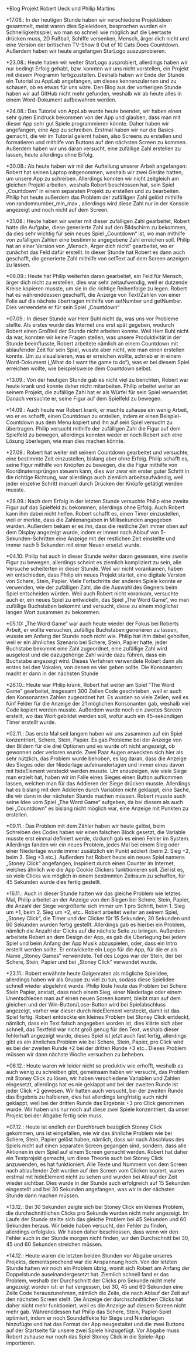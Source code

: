 *Blog Projekt Robert Ueck und Philip Martins

*17.08.:
In der heutigen Stunde haben wir verschiedene Projektideen gesammelt, meist waren dies Spieleideen, besprochen wurden ein Schnelligkeitsspiel, wo man so schnell wie möglich auf die  Leertaste drücken muss, 2D Fußball, Schiffe versenken, Mensch, ärger dich nicht und eine Version der britischen TV-Show 8 Out of 10 Cats Does Countdown. Außerdem haben wir heute angefangen StarLogo auszuprobieren.

*23.08.:
Heute haben wir weiter StarLogo ausprobiert, allerdings haben wir nur bedingt Erfolg gehabt, bzw. konnten wir uns nicht vorstellen, ein Projekt mit diesem Programm fertigzustellen. Deshalb haben wir Ende der Stunde ein Tutorial zu AppLab angefangen, um dieses kennenzulernen und zu schauen, ob es etwas für uns wäre. Den Blog aus der vorherigen Stunde haben wir auf GitHub nicht mehr gefunden, weshalb wir ab heute alles in einem Word-Dokument aufbewahren werden.

*24.08.:
Das Tutorial von AppLab wurde heute beendet, wir haben einen sehr guten Eindruck bekommen von der App und glauben, dass man mit dieser App sehr gut Spiele programmieren könnte. Daher haben wir angefangen, eine App zu schreiben. Erstmal haben wir nur die Basics gemacht, die wir im Tutorial gelernt haben, also Screens zu erstellen und formatieren und mithilfe von Buttons auf den nächsten Screen zu kommen. Außerdem haben wir uns daran versucht, eine zufällige Zahl erstellen zu lassen, heute allerdings ohne Erfolg.

*30.08.:
Ab heute haben wir mit der Aufteilung unserer Arbeit angefangen: Robert hat seinen Laptop mitgenommen, weshalb wir zwei Geräte hatten, um unsere App zu schreiben. Allerdings konnten wir nicht zeitgleich am gleichen Projekt arbeiten, weshalb Robert beschlossen hat, sein Spiel „Countdown“ in einem separaten Projekt zu erstellen und zu bearbeiten. Philip hat heute außerdem das Problem der zufälligen Zahl gelöst mithilfe von randomnumber_min_max , allerdings wird diese Zahl nur in der Konsole angezeigt und noch nicht auf dem Screen.

*31.08.:
Heute haben wir weiter mit dieser zufälligen Zahl gearbeitet, Robert hatte die Aufgabe, diese generierte Zahl auf den Bildschirm zu bekommen, da dies sehr wichtig für sein neues Spiel „Countdown“ ist, wo man mithilfe von zufälligen Zahlen eine bestimmte angegebene Zahl erreichen soll. Philip hat an einer Version von „Mensch, Ärger dich nicht“ gearbeitet, wo er zunächst das Feld dafür erstellt. In dieser Stunde hat Robert es dann auch geschafft, die generierte Zahl mithilfe von setText auf dem Screen anzeigen zu lassen.

*06.09.:
Heute hat Philip weiterhin daran gearbeitet, ein Feld für Mensch, ärger dich nicht zu erstellen, dies war sehr zeitaufwendig, weil er dutzende Kreise kopieren musste, um sie in die richtige Reihenfolge zu legen. Robert hat es währenddessen geschafft, die Anzeige von Text/Zahlen von einer Folie auf die nächste übertragen mithilfe von setNumber und getNumber. Dies verwendete er für sein Spiel „Countdown“

*07.09.:
In dieser Stunde war Herr Buhl nicht da, was uns vor Probleme stellte. Als erstes wurde das Internet uns erst spät gegeben, wodurch Robert einen Großteil der Stunde nicht arbeiten konnte. Weil Herr Buhl nicht da war, konnten wir keine Fragen stellen, was unsere Produktivität in der Stunde beeinflusste, Robert arbeitete nämlich an einem Countdown mit ablaufender Zeit für sein Spiel, wusste aber nicht, wie man einen erstellen konnte. Um zu visualisieren, was er erreichen wollte, schrieb er in einem Word-Dokument („What do I want the game to do“), was er bei diesem Spiel erreichen wollte, wie beispielsweise dem Countdown selbst.

*13.09.:
Von der heutigen Stunde gab es nicht viel zu berichten, Robert war heute krank und konnte daher nicht mitarbeiten. Philip arbeitet weiter an seinem Projekt, die zufällige Zahl hat er als Würfel für sein Spiel verwendet. Danach versuchte er, seine Figur auf dem Spielfeld zu bewegen.

*14.09.:
Auch heute war Robert krank, er machte zuhause ein wenig Arbeit, wo er es schafft, einen Countdown zu erstellen, indem er einen Beispiel-Countdown aus dem Menu kopiert und ihn auf sein Spiel versucht zu übertragen. Philip versucht mithilfe der zufälligen Zahl die Figur auf dem Spielfeld zu bewegen, allerdings konnten weder er noch Robert sich eine Lösung überlegen, wie man dies machen könnte.

*27.09.:
Robert hat weiter mit seinem Countdown gearbeitet und versuchte, eine bestimmte Zeit einzustellen, bislang aber ohne Erfolg. Philip schafft es, seine Figur mithilfe von Knöpfen zu bewegen, die die Figur mithilfe von Koordinatensprüngen steuern kann, dies war zwar ein erster guter Schritt in die richtige Richtung, war allerdings auch ziemlich arbeitsaufwändig, weil jeder einzelne Schritt manuell durch Drücken der Knöpfe getätigt werden musste.

*28.09.:
Nach dem Erfolg in der letzten Stunde versuchte Philip eine zweite Figur auf das Spielfeld zu bekommen, allerdings ohne Erfolg. Auch Robert kann ihm dabei nicht helfen. Robert schafft es, einen Timer einzustellen, weil er merkte, dass die Zahlenangaben in Millisekunden angegeben wurden. Außerdem bekam er es ihn, dass die restliche Zeit immer oben auf dem Display angezeigt wurde, indem er immer nach Ablauf von 5-Sekunden-Schritten eine Anzeige mit der restlichen Zeit einstellte und immer nach 5 Sekunden mit einer Neuen ersetzt wurde.

*04.10:
Philip hat auch in dieser Stunde weiter daran gesessen, eine zweite Figur zu bewegen, allerdings scheint es ziemlich kompliziert zu sein, alle Versuche scheiterten in dieser Stunde. Weil wir nicht vorankamen, haben wir entschieden, dass Philip ein neues Projekt startet, eine digitale Version von Schere, Stein, Papier. Viele Fortschritte der anderen Spiele konnte er verwenden, wie der zufälligen Zahl, die die Auswahl des Gegners beim Spiel entscheiden würden. Weil auch Robert nicht vorankam, versuchte auch er, ein neues Spiel zu entwickeln, das Spiel „The Word Game“, wo man zufällige Buchstaben bekommt und versucht, diese zu einem möglichst langen Wort zusammen zu bekommen. 

*05.10:
„The Word Game“ war auch heute wieder der Fokus bei Roberts Arbeit, er wollte versuchen, zufällige Buchstaben generieren zu lassen, wusste am Anfang der Stunde noch nicht wie. Philip hat ihm dabei geholfen, weil er ein ähnliches Szenario bei Schere, Stein, Papier hatte, jeder Buchstabe bekommt eine Zahl zugeordnet, eine zufällige Zahl wird ausgelost und die dazugehörige Zahl würde dazu führen, dass ein Buchstabe angezeigt wird. Dieses Verfahren verwendete Robert dann als erstes bei den Vokalen, von denen es vier geben sollte. Die Konsonanten macht er dann in der nächsten Stunde

*26.10.:
Heute war Philip krank, Robert hat weiter am Spiel “The Word Game” gearbeitet, insgesamt 300 Zeilen Code geschrieben, weil er auch den Konsonanten Zahlen zugeordnet hat. Es wurden so viele Zeilen, weil es fünf Felder für die Anzeige der 21 möglichen Konsonanten gab, weshalb viel Code kopiert werden musste. Außerdem wurde noch ein zweites Screen erstellt, wo das Wort gebildet werden soll, wofür auch ein 45-sekündigen Timer erstellt wurde.

*02.11.:
Das erste Mal seit langem haben wir uns zusammen auf ein Spiel konzentriert, Schere, Stein, Papier. Es gab Probleme bei der Anzeige von den Bildern für die drei Optionen und es wurde oft nicht angezeigt, ob gewonnen oder verloren wurde. Zwei Paar Augen erweckten sich hier als sehr nützlich, das Problem wurde behoben, es lag daran, dass die Anzeige des Sieges oder der Niederlage aufeinanderlagen und immer eines davon mit hideElement versteckt werden musste. Um anzuzeigen, wie viele Siege man erzielt hat, haben wir im Falle eines Sieges einen Button aufkommen lassen, welchen man für das Addieren der Siege drücken musste. Allerdings hat es bislang mit dem Addieren durch Variablen nicht geklappt, eine Sache, die wir dann in der nächsten Stunde machen müssen. Robert musste auch seine Idee vom Spiel „The Word Game“ aufgeben, da bei diesem als auch bei „Countdown“ es bislang nicht möglich war, eine Anzeige mit Punkten zu erstellen.

*09.11.:
Das Problem mit dem Zähler haben wir heute gelöst, beim Schreiben des Codes haben wir einen falschen Block gesetzt, die Variable musste erst einmal definiert werde, dadurch gab es einen Fehler im System. Allerdings fanden wir ein neues Problem, jedes Mal bei einem Sieg oder einer Niederlage wurde immer zusätzlich ein Punkt addiert (beim 2. Sieg +2, beim 3. Sieg +3 etc.). Außerdem hat Robert heute ein neues Spiel namens „Stoney Click“ angefangen, inspiriert durch einen Counter im Internet, welches ähnlich wie die App Cookie Clickers funktionieren soll. Ziel ist es, so viele Clicks wie möglich in einem bestimmten Zeitraum zu schaffen, für 45 Sekunden wurde dies fertig gestellt.

*16.11.:
Auch in dieser Stunde hatten wir das gleiche Problem wie letztes Mal, Philip arbeitet an der Anzeige von den Siegen bei Schere, Stein, Papier, die Anzahl der Siege vergrößerte sich immer um 1 pro Schritt, beim 1. Sieg um +1, beim 2. Sieg um +2, etc.. Robert arbeitet weiter an seinem Spiel, „Stoney Click“, die Timer und der Clicker für 15 Sekunden, 30 Sekunden und 60 Sekunden wurden fertig gestellt. Allerdings gab es hierbei ein Problem, nämlich die Anzahl der Clicks auf die nächste Seite zu bringen. Außerdem arbeitete Robert an dem Design der App, es gab die Überlegung bei jedem Spiel und beim Anfang der App Musik abzuspielen, oder, dass ein Intro erstellt werden sollte. Er entwickelte ein Logo für die App, für die er als Name „Stoney Games“ verwendete. Teil des Logos war der Stein, der bei Schere, Stein, Papier und bei „Stoney Click“ verwendet wurde.

*23.11.:
Robert erwähnte heute Galgenraten als mögliche Spielidee, allerdings haben wir als Gruppe zu viel zu tun, sodass diese Spielidee schnell wieder abgelehnt wurde. Philip löste heute das Problem bei Schere Stein Papier, anstatt, dass nach einem Sieg, einer Niederlage oder einem Unentschieden man auf einen neuen Screen kommt, bleibt man auf dem gleichen und der Win-Button/Lose-Button wird bei Spielabschluss angezeigt, vorher war dieser durch hideElement versteckt, damit ist das Spiel fertig. Robert entdeckte ein kleines Problem bei Stoney Click entdeckt, nämlich, dass ein Text falsch angegeben worden ist, dies klärte sich aber schnell, das Textfeld war nicht groß genug für den Text, weshalb dieser fehlerhaft angezeigt wurde, dieses Spiel ist jetzt auch fast fertig, allerdings gibt es ein ähnliches Problem wie bei Schere, Stein, Papier, pro Click wird es bei der zweiten Runde +2 bei der dritten Runde +3 etc.. Dieses Problem müssen wir dann nächste Woche versuchen zu beheben.

*06.12.:
Heute waren wir leider nicht so produktiv wie erhofft, weshalb es auch wenig zu schreiben gibt, gemeinsam haben wir versucht, das Problem mit Stoney Click zu lösen, wir haben verschiedene Variablen und Zahlen eingesetzt, allerdings hat es nie geklappt und bei der zweiten Runde ist jeder Click +2 gewesen. Wir hatten auch versucht, bei der zweiten Runde das Ergebnis zu halbieren, dies hat allerdings langfristig auch nicht geklappt, weil bei der dritten Runde das Ergebnis +3 pro Click genommen wurde. Wir haben uns nur noch auf diese zwei Spiele konzentriert, da unser Projekt bei der Abgabe fertig sein muss.

*07.12.:
Heute ist endlich der Durchbruch bezüglich Stoney Click gekommen, uns ist eingefallen, wie wir das ähnliche Problem wie bei Schere, Stein, Papier gelöst haben, nämlich, dass wir nach Abschluss des Spiels nicht auf einen separaten Screen gegangen sind, sondern, dass alle Aktionen in dem Spiel auf einem Screen gemacht werden. Robert hat daher ein Testprojekt gemacht, um diese Theorie auch bei Stoney Click anzuwenden, es hat funktioniert. Alle Texte und Nummern von dem Screen nach ablaufender Zeit wurden auf den Screen vom Clicken kopiert, waren erstmal mit hideElement nicht zu sehen und wurden bei Ablauf der Zeit wieder sichtbar. Dies wurde in der Stunde auch erfolgreich auf 15 Sekunden eingestellt und bei 30 Sekunden angefangen, was wir in der nächsten Stunde dann machen müssen.

*13.12.:
Bei 30 Sekunden zeigte sich bei Stoney Click ein kleines Problem, die durchschnittlichen Clicks pro Sekunde wurden nicht mehr angezeigt. Im Laufe der Stunde stellte sich das gleiche Problem bei 45 Sekunden und 60 Sekunden heraus. Wir beide haben versucht, den Fehler zu finden, allerdings erfolgslos. Wir haben daher beschlossen, dass wenn wir den Fehler auch in der Stunde morgen nicht finden, wir den Durchschnitt bei 30, 45 und 60 Sekunden streichen müssen.

*14.12.:
Heute waren die letzten beiden Stunden vor Abgabe unseres Projekts, dementsprechend war die Anspannung hoch. Von der letzten Stunde hatten wir noch ein Problem übrig, womit sich Robert am Anfang der Doppelstunde auseinandergesetzt hat. Ziemlich schnell fand er das Problem, weshalb der Durchschnitt der Clicks pro Sekunde nicht mehr angezeigt worden ist: er hat vergessen, bei 30, 45 und 60 Sekunden eine Zeile Code herauszunehmen, nämlich die Zeile, die nach Ablauf der Zeit auf den nächsten Screen stellt. Die Anzeige der durchschnittlichen Clicks hat daher nicht mehr funktioniert, weil es die Anzeige auf diesem Screen nicht mehr gab. Währenddessen hat Philip das Schere, Stein, Papier-Spiel optimiert, indem er noch Soundeffekte für Siege und Niederlagen hinzufügte und hat das Format der App neugestaltet und die zwei Buttons auf der Startseite für unsere zwei Spiele hinzugefügt. Vor Abgabe muss Robert zuhause nur noch das Spiel Stoney Click in die Spiele-App importieren.
